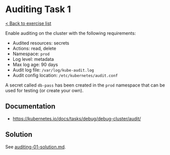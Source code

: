 # Auditing Task 1

[< Back to exercise list](../README.md)

Enable auditing on the cluster with the following requirements:

* Audited resources: secrets
* Actions: read, delete
* Namespace: `prod`
* Log level: metadata
* Max log age: 90 days
* Audit log file: `/var/log/kube-audit.log`
* Audit config location: `/etc/kubernetes/audit.conf`

A secret called `db-pass` has been created in the `prod` namespace that can be
used for testing (or create your own).

## Documentation

* https://kubernetes.io/docs/tasks/debug/debug-cluster/audit/

## Solution

See [auditing-01-solution.md](./auditing-01-solution.md).
